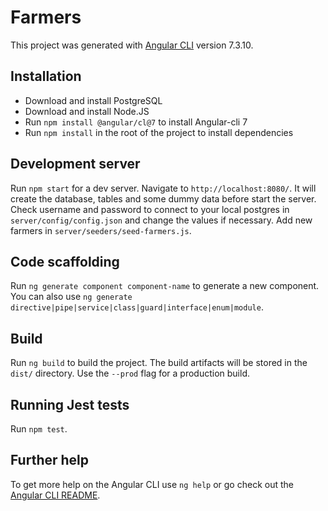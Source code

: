 # Farmers

This project was generated with [Angular CLI](https://github.com/angular/angular-cli) version 7.3.10.

## Installation

- Download and install PostgreSQL
- Download and install Node.JS
- Run `npm install @angular/cl@7` to install Angular-cli 7
- Run `npm install` in the root of the project to install dependencies

## Development server

Run `npm start` for a dev server. Navigate to `http://localhost:8080/`. 
It will create the database, tables and some dummy data before start the server. Check username and password to connect to your local postgres in `server/config/config.json` and change the values if necessary. 
Add new farmers in `server/seeders/seed-farmers.js`.

## Code scaffolding

Run `ng generate component component-name` to generate a new component. You can also use `ng generate directive|pipe|service|class|guard|interface|enum|module`.

## Build

Run `ng build` to build the project. The build artifacts will be stored in the `dist/` directory. Use the `--prod` flag for a production build.

## Running Jest tests

Run `npm test`.

## Further help

To get more help on the Angular CLI use `ng help` or go check out the [Angular CLI README](https://github.com/angular/angular-cli/blob/master/README.md).
